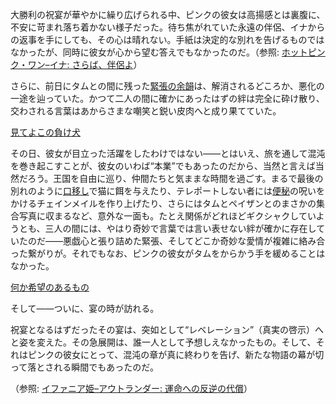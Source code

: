 <!-- title: ホットピンク・ワン -->
<!-- status: インブレッド -->

大勝利の祝宴が華やかに繰り広げられる中、ピンクの彼女は高揚感とは裏腹に、不安に苛まれ落ち着かない様子だった。待ち焦がれていた永遠の伴侶、イナからの返事を手にしても、その心は晴れない。手紙は決定的な別れを告げるものではなかったが、同時に彼女が心から望む答えでもなかったのだ。（参照: [ホットピンク・ワン–イナ: さらば、伴侶よ](#edge:ina-irys)）

さらに、前日にタムとの間に残った[緊張の余韻](https://www.youtube.com/live/kwmxMS08tTU?t=1098)は、解消されるどころか、悪化の一途を辿っていた。かつて二人の間に確かにあったはずの絆は完全に砕け散り、交わされる言葉はあからさまな嘲笑と鋭い皮肉へと成り果てていた。

[見てよこの負け犬](#embed:https://www.youtube.com/live/kwmxMS08tTU?t=2372)

その日、彼女が目立った活躍をしたわけではない――とはいえ、旅を通して混沌を巻き起こすことが、彼女のいわば“本業”でもあったのだから、当然と言えば当然だろう。王国を自由に巡り、仲間たちと気ままな時間を過ごす。まるで最後の別れのように[口移し](https://www.youtube.com/live/kwmxMS08tTU?t=2930)で猫に餌を与えたり、テレポートしない者には[便秘](https://www.youtube.com/live/kwmxMS08tTU?t=3137)の呪いをかけるチェインメイルを作り上げたり、さらにはタムとペイザンとのまさかの集合写真に収まるなど、意外な一面も。たとえ関係がどれほどギクシャクしていようとも、三人の間には、やはり奇妙で言葉では言い表せない絆が確かに存在していたのだ――悪戯心と張り詰めた緊張、そしてどこか奇妙な愛情が複雑に絡み合った繋がりが。それでもなお、ピンクの彼女がタムをからかう手を緩めることはなかった。

[何か希望のあるもの](#embed:https://www.youtube.com/live/kwmxMS08tTU?t=4365)

そして――ついに、宴の時が訪れる。

祝宴となるはずだったその宴は、突如として“レベレーション”（真実の啓示）へと姿を変えた。その急展開は、誰一人として予想しえなかったもの。そして、それはピンクの彼女にとって、混沌の章が真に終わりを告げ、新たな物語の幕が切って落とされる瞬間でもあったのだ。

（参照: [イファニア姫–アウトランダー: 運命への反逆の代償](#edge:iphania-outlander)）